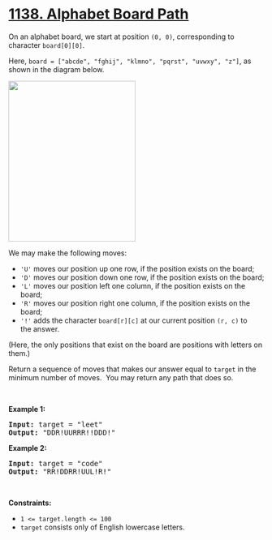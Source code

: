 # [1138. Alphabet Board Path](https://leetcode.cn/problems/alphabet-board-path/description/)

<div><div class="elfjS" data-track-load="description_content"><p>On an alphabet board, we start at position <code>(0, 0)</code>, corresponding to character&nbsp;<code>board[0][0]</code>.</p>

<p>Here, <code>board = ["abcde", "fghij", "klmno", "pqrst", "uvwxy", "z"]</code>, as shown in the diagram below.</p>

<p><img alt="" src="https://assets.leetcode.com/uploads/2019/07/28/azboard.png" style="width: 250px; height: 317px;"></p>

<p>We may make the following moves:</p>

<ul>
	<li><code>'U'</code> moves our position up one row, if the position exists on the board;</li>
	<li><code>'D'</code> moves our position down one row, if the position exists on the board;</li>
	<li><code>'L'</code> moves our position left one column, if the position exists on the board;</li>
	<li><code>'R'</code> moves our position right one column, if the position exists on the board;</li>
	<li><code>'!'</code>&nbsp;adds the character <code>board[r][c]</code> at our current position <code>(r, c)</code>&nbsp;to the&nbsp;answer.</li>
</ul>

<p>(Here, the only positions that exist on the board are positions with letters on them.)</p>

<p>Return a sequence of moves that makes our answer equal to <code>target</code>&nbsp;in the minimum number of moves.&nbsp; You may return any path that does so.</p>

<p>&nbsp;</p>
<p><strong class="example">Example 1:</strong></p>
<pre><strong>Input:</strong> target = "leet"
<strong>Output:</strong> "DDR!UURRR!!DDD!"
</pre><p><strong class="example">Example 2:</strong></p>
<pre><strong>Input:</strong> target = "code"
<strong>Output:</strong> "RR!DDRR!UUL!R!"
</pre>
<p>&nbsp;</p>
<p><strong>Constraints:</strong></p>

<ul>
	<li><code>1 &lt;= target.length &lt;= 100</code></li>
	<li><code>target</code> consists only of English lowercase letters.</li>
</ul></div></div>